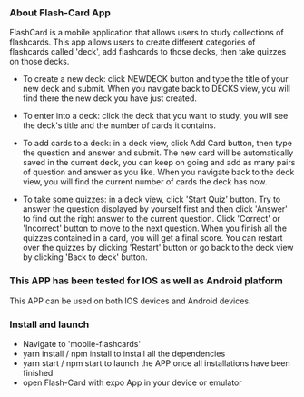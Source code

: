 ### About Flash-Card App
   FlashCard is a mobile application that allows users to study collections of flashcards.
   This app allows users to create different categories of flashcards called 'deck', add flashcards to those decks, then take quizzes on those decks.

   - To create a new deck: click NEWDECK button and type the title of your new deck and submit. When you navigate back to DECKS view, you will find there the new deck you have just created.

   - To enter into a deck: click the deck that you want to study, you will see the deck's title and the number of cards it contains.

   - To add cards to a deck: in a deck view, click Add Card button, then type the question and answer and submit. The new card will be automatically saved in the current deck, you can keep on going and add as many pairs of question and answer as you like. When you navigate back to the deck view, you will find the current number of cards the deck has now.

   - To take some quizzes: in a deck view, click 'Start Quiz' button. Try to answer the question displayed by yourself first and then click 'Answer' to find out the right answer to the current question.  Click 'Correct' or 'Incorrect' button to move to the next question. When you finish all the quizzes contained in a card, you will get a final score. You can restart over the quizzes by clicking 'Restart' button or go back to the deck view by clicking 'Back to deck' button. 

### This APP has been tested for IOS as well as Android platform
  This APP can be used on both IOS devices and Android devices. 

### Install and launch 
   - Navigate to 'mobile-flashcards'
   - yarn install / npm install to install all the dependencies 
   - yarn start / npm start to launch the APP once all installations have been finished
   - open Flash-Card with expo App in your device or emulator